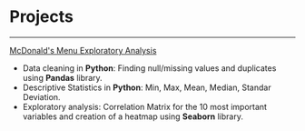 # Projects

***

[McDonald's Menu Exploratory Analysis](https://github.com/Hazael-diaz-data/projects/blob/main/eda_mc.ipynb)
- Data cleaning in **Python**: Finding null/missing values and duplicates using **Pandas** library.
- Descriptive Statistics in **Python**: Min, Max, Mean, Median, Standar Deviation.
- Exploratory analysis: Correlation Matrix for the 10 most important variables and creation of a heatmap using **Seaborn** library.

